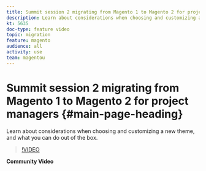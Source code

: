 ```yaml
---
title: Summit session 2 migrating from Magento 1 to Magento 2 for project managers
description: Learn about considerations when choosing and customizing a new theme, and what you can do out of the box.
kt: 5635
doc-type: feature video
topic: migration
feature: magento
audience: all
activity: use
team: magentou
---
```


# Summit session 2 migrating from Magento 1 to Magento 2 for project managers {#main-page-heading}

Learn about considerations when choosing and customizing a new theme, and what you can do out of the box.

>[!VIDEO](https://video.tv.adobe.com/v/35699?quality=12&learn=on)

**Community Video**